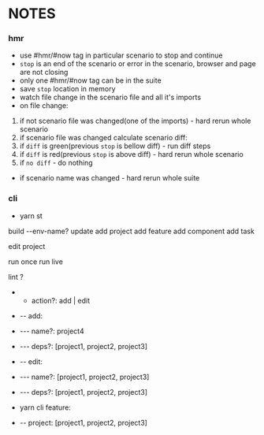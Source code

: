 # NOTES

### hmr

* use #hmr/#now tag in particular scenario to stop and continue
* `stop` is an end of the scenario or error in the scenario, browser and page are not closing
* only one #hmr/#now tag can be in the suite
* save `stop` location in memory
* watch file change in the scenario file and all it's imports
* on file change:
1. if not scenario file was changed(one of the imports) - hard rerun whole scenario
2. if scenario file was changed calculate scenario diff:
3. if `diff` is green(previous `stop` is bellow diff) - run diff steps
4. if `diff` is red(previous `stop` is above diff) - hard rerun whole scenario
5. if `no diff` - do nothing 
* if scenario name was changed - hard rerun whole suite

### cli

* yarn st

build --env-name?
update
add project
add feature
add component
add task

edit project

run once
run live

lint ?

* - action?: add | edit
* -- add:
* --- name?: project4
* --- deps?: [project1, project2, project3]
* -- edit:
* --- name?: [project1, project2, project3]
* --- deps?: [project1, project2, project3]

* yarn cli feature:
* -- project: [project1, project2, project3]